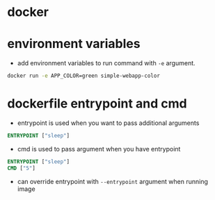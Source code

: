 # docker

# environment variables
- add environment variables to run command with `-e` argument.
```bash
docker run -e APP_COLOR=green simple-webapp-color
```

# dockerfile entrypoint and cmd
- entrypoint is used when you want to pass additional arguments
```dockerfile
ENTRYPOINT ["sleep"]
```
- cmd is used to pass argument when you have entrypoint
```dockerfile
ENTRYPOINT ["sleep"]
CMD ["5"]
```
- can override entrypoint with `--entrypoint` argument when running image